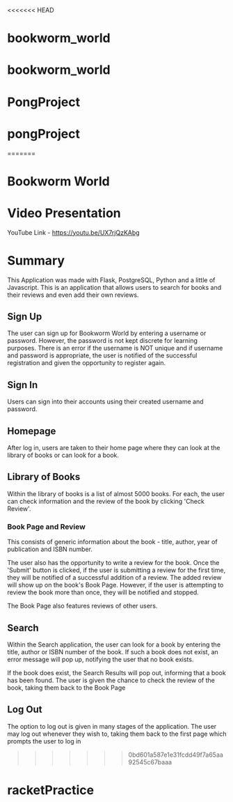 <<<<<<< HEAD
# bookworm_world
# bookworm_world
# PongProject
# pongProject
=======
# Bookworm World 

# Video Presentation

YouTube Link - https://youtu.be/UX7rjQzKAbg

# Summary 

This Application was made with Flask, PostgreSQL, Python and a little of Javascript. This is an application that allows users to search for books and their reviews and even add their own reviews. 

## Sign Up

The user can sign up for Bookworm World by entering a username or password. However, the password is not kept discrete for learning purposes. There is an error if the username is NOT unique and if username and password is appropriate, the user is notified of the successful registration and given the opportunity to register again.

## Sign In 

Users can sign into their accounts using their created username and password. 

## Homepage

After log in, users are taken to their home page where they can look at the library of books or can look for a book. 

## Library of Books

Within the library of books is a list of almost 5000 books. For each, the user can check information and the review of the book by clicking 'Check Review'. 

### Book Page and Review

This consists of generic information about the book - title, author, year of publication and ISBN number. 

The user also has the opportunity to write a review for the book. Once the 'Submit' button is clicked, if the user is submitting a review for the first time, they will be notified of a successful addition of a review. The added review will show up on the book's Book Page. However, if the user is attempting to review the book more than once, they will be notified and stopped. 

The Book Page also features reviews of other users. 

## Search 

Within the Search application, the user can look for a book by entering the title, author or ISBN number of the book. If such a book does not exist, an error message will pop up, notifying the user that no book exists. 

If the book does exist, the Search Results will pop out, informing that a book has been found. The user is given the chance to check the review of the book, taking them back to the Book Page

## Log Out 

The option to log out is given in many stages of the application. The user may log out whenever they wish to, taking them back to the first page which prompts the user to log in
>>>>>>> 0bd601a587e1e31fcdd49f7a65aa92545c67baaa
# racketPractice
